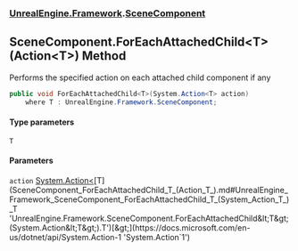 ### [UnrealEngine.Framework](UnrealEngine_Framework.md 'UnrealEngine.Framework').[SceneComponent](SceneComponent.md 'UnrealEngine.Framework.SceneComponent')
## SceneComponent.ForEachAttachedChild&lt;T&gt;(Action&lt;T&gt;) Method
Performs the specified action on each attached child component if any  
```csharp
public void ForEachAttachedChild<T>(System.Action<T> action)
    where T : UnrealEngine.Framework.SceneComponent;
```
#### Type parameters
<a name='UnrealEngine_Framework_SceneComponent_ForEachAttachedChild_T_(System_Action_T_)_T'></a>
`T`  
  
#### Parameters
<a name='UnrealEngine_Framework_SceneComponent_ForEachAttachedChild_T_(System_Action_T_)_action'></a>
`action` [System.Action&lt;](https://docs.microsoft.com/en-us/dotnet/api/System.Action-1 'System.Action`1')[T](SceneComponent_ForEachAttachedChild_T_(Action_T_).md#UnrealEngine_Framework_SceneComponent_ForEachAttachedChild_T_(System_Action_T_)_T 'UnrealEngine.Framework.SceneComponent.ForEachAttachedChild&lt;T&gt;(System.Action&lt;T&gt;).T')[&gt;](https://docs.microsoft.com/en-us/dotnet/api/System.Action-1 'System.Action`1')  
  
